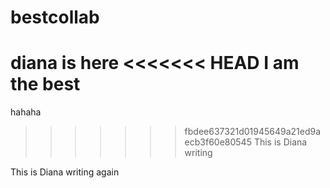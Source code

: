 # bestcollab

diana is here
<<<<<<< HEAD
I am the best
=======
hahaha
>>>>>>> fbdee637321d01945649a21ed9aecb3f60e80545
This is Diana writing

This is Diana writing again